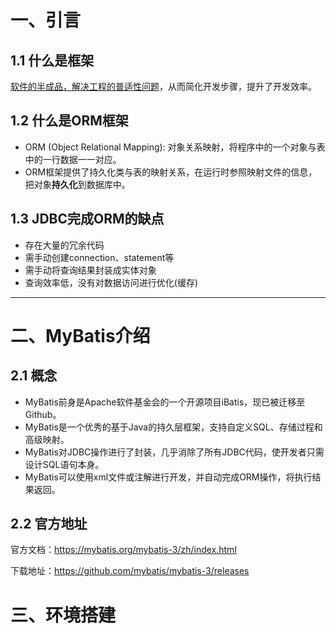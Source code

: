# 	一、引言

## 1.1 什么是框架

[软件的半成品，解决工程的普适性问题]()，从而简化开发步骤，提升了开发效率。

## 1.2 什么是ORM框架

- ORM (Object Relational Mapping): 对象关系映射，将程序中的一个对象与表中的一行数据一一对应。
- ORM框架提供了持久化类与表的映射关系，在运行时参照映射文件的信息，把对象**持久化**到数据库中。

## 1.3 JDBC完成ORM的缺点

- 存在大量的冗余代码
- 需手动创建connection、statement等
- 需手动将查询结果封装成实体对象
- 查询效率低，没有对数据访问进行优化(缓存)

------

# 二、MyBatis介绍

## 2.1 概念

- MyBatis前身是Apache软件基金会的一个开源项目iBatis，现已被迁移至Github。
- MyBatis是一个优秀的基于Java的持久层框架，支持自定义SQL、存储过程和高级映射。
- MyBatis对JDBC操作进行了封装，几乎消除了所有JDBC代码，使开发者只需设计SQL语句本身。
- MyBatis可以使用xml文件或注解进行开发，并自动完成ORM操作，将执行结果返回。

## 2.2 官方地址

官方文档：https://mybatis.org/mybatis-3/zh/index.html

下载地址：https://github.com/mybatis/mybatis-3/releases

# 三、环境搭建